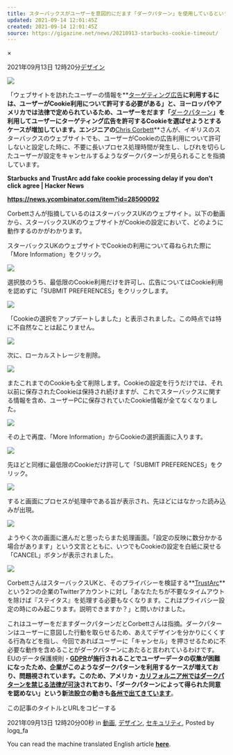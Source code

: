 ```yaml
---
title: スターバックスがユーザーを意図的にだます「ダークパターン」を使用しているという指摘
updated: 2021-09-14 12:01:45Z
created: 2021-09-14 12:01:45Z
source: https://gigazine.net/news/20210913-starbucks-cookie-timeout/
---
```


×

2021年09月13日 12時20分[デザイン](https://gigazine.net/news/C31/)

[![](https://i.gzn.jp/img/2021/09/13/starbucks-cookie-timeout/00.jpg)](https://unsplash.com/photos/0kThiUv4Y4s)

「ウェブサイトを訪れたユーザーの情報を**[ターゲティング広告](https://gigazine.biz/2020/12/27/targeting-ads/)**に利用するには、ユーザーがCookie利用について許可する必要がある」と、ヨーロッパやアメリカでは法律で定められているため、ユーザーをだます「**[ダークパターン](https://gigazine.biz/2021/01/16/types-of-dark-pattern/)**」を利用してユーザーにターゲティング広告を許可するCookieを選ばせようとするケースが増加しています。エンジニアの**[Chris Corbett](https://twitter.com/pixelscript)**さんが、イギリスのスターバックスのウェブサイトでも、ユーザーがCookieの広告利用について許可しないと設定した時に、不要に長いプロセス処理時間が発生し、しびれを切らしたユーザーが設定をキャンセルするようなダークパターンが見られることを指摘しています。

**Starbucks and TrustArc add fake cookie processing delay if you don't click agree | Hacker News**

**https://news.ycombinator.com/item?id=28500092**

Corbettさんが指摘しているのはスターバックスUKのウェブサイト。以下の動画から、スターバックスUKのウェブサイトがCookieの設定において、どのように動作するのかがわかります。

スターバックスUKのウェブサイトでCookieの利用について尋ねられた際に「More Information」をクリック。

[![](https://i.gzn.jp/img/2021/09/13/starbucks-cookie-timeout/006_m.png)](https://i.gzn.jp/img/2021/09/13/starbucks-cookie-timeout/006.png)

選択肢のうち、最低限のCookie利用だけを許可し、広告についてはCookie利用を認めずに「SUBMIT PREFERENCES」をクリックします。

[![](https://i.gzn.jp/img/2021/09/13/starbucks-cookie-timeout/007_m.png)](https://i.gzn.jp/img/2021/09/13/starbucks-cookie-timeout/007.png)

「Cookieの選択をアップデートしました」と表示されました。この時点では特に不自然なことは起こりません。

[![](https://i.gzn.jp/img/2021/09/13/starbucks-cookie-timeout/008_m.png)](https://i.gzn.jp/img/2021/09/13/starbucks-cookie-timeout/008.png)

次に、ローカルストレージを削除。

[![](https://i.gzn.jp/img/2021/09/13/starbucks-cookie-timeout/012_m.png)](https://i.gzn.jp/img/2021/09/13/starbucks-cookie-timeout/012.png)

またこれまでのCookieも全て削除します。Cookieの設定を行うだけでは、それ以前に保存されたCookieは保持され続けますが、これでスターバックスに関する情報を含め、ユーザーPCに保存されていたCookie情報が全てなくなりました。

[![](https://i.gzn.jp/img/2021/09/13/starbucks-cookie-timeout/013_m.png)](https://i.gzn.jp/img/2021/09/13/starbucks-cookie-timeout/013.png)

その上で再度、「More Information」からCookieの選択画面に入ります。

[![](https://i.gzn.jp/img/2021/09/13/starbucks-cookie-timeout/017_m.png)](https://i.gzn.jp/img/2021/09/13/starbucks-cookie-timeout/017.png)

先ほどと同様に最低限のCookieだけ許可して「SUBMIT PREFERENCES」をクリック。

[![](https://i.gzn.jp/img/2021/09/13/starbucks-cookie-timeout/018_m.png)](https://i.gzn.jp/img/2021/09/13/starbucks-cookie-timeout/018.png)

すると画面にプロセスが処理中である旨が表示され、先ほどにはなかった読み込みが出現。

[![](https://i.gzn.jp/img/2021/09/13/starbucks-cookie-timeout/019_m.png)](https://i.gzn.jp/img/2021/09/13/starbucks-cookie-timeout/019.png)

ようやく次の画面に進んだと思ったらまた処理画面。「設定の反映に数分かかる場合があります」という文言とともに、いつでもCookieの設定を白紙に戻せる「CANCEL」ボタンが表示されました。

[![](https://i.gzn.jp/img/2021/09/13/starbucks-cookie-timeout/020_m.png)](https://i.gzn.jp/img/2021/09/13/starbucks-cookie-timeout/020.png)

CorbettさんはスターバックスUKと、そのプライバシーを検証する**[TrustArc](https://trustarc.com/)**という2つの企業のTwitterアカウントに対し「あなたたちが不要なタイムアウトを除けば『ステイタス』を処理する必要もなくなります。これはプライバシー設定の時にのみ起こります。説明できますか？」と問いかけました。

これはユーザーをだますダークパターンだとCorbettさんは指摘。ダークパターンはユーザーに意図した行動を取らせるため、あえてデザインを分かりにくくする行為などを指し、今回であればユーザーに「キャンセル」を押させるために不必要な動作を含めることがダークパターンにあたると言われているわけです。EUのデータ保護規則・**[GDPR](https://gigazine.biz/2021/02/23/gdpr/)**が施行されることでユーザーデータの収集が困難になったため、企業がこのようなダークパターンを利用するケースが増えており、問題視されています。このため、アメリカ・**[カリフォルニア州ではダークパターンを禁じる法律が可決](https://gigazine.biz/2021/03/20/california-bans-dark-patterns/)**されており、「ダークパターンによって得られた同意を認めない」という新法設立の動きも**[各州で出てきています](https://gigazine.net/news/20210201-lawmakers-aim-insidious-dark-patterns/)**。

この記事のタイトルとURLをコピーする

2021年09月13日 12時20分00秒 in [動画](https://gigazine.net/news/C9/), [デザイン](https://gigazine.net/news/C31/), [セキュリティ](https://gigazine.net/news/C14/), Posted by logq_fa

You can read the machine translated English article **[here](https://gigazine.net/gsc_news/en/20210913-starbucks-cookie-timeout)**.